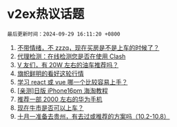 # v2ex热议话题

`最后更新时间：2024-09-29 16:11:20 +0800`

1. [不带情绪，不 zzzq，现在买房是不是上车的时候了？](https://www.v2ex.com/t/1076673)
1. [代理检测：在线检测您是否在使用 Clash](https://www.v2ex.com/t/1076579)
1. [V 友们，有 20W 左右的油车推荐吗？](https://www.v2ex.com/t/1076650)
1. [旗帜鲜明的看好这轮行情](https://www.v2ex.com/t/1076653)
1. [学习 react 或 vue 哪一个比较容易上手？](https://www.v2ex.com/t/1076728)
1. [[亲测]日版 iPhone16pm 海淘教程](https://www.v2ex.com/t/1076559)
1. [推荐一部 2000 左右的华为手机](https://www.v2ex.com/t/1076705)
1. [现在牛市是否可以上车？](https://www.v2ex.com/t/1076659)
1. [十月一准备去贵州，有去过或推荐的方案吗（10.2-10.8）](https://www.v2ex.com/t/1076665)

